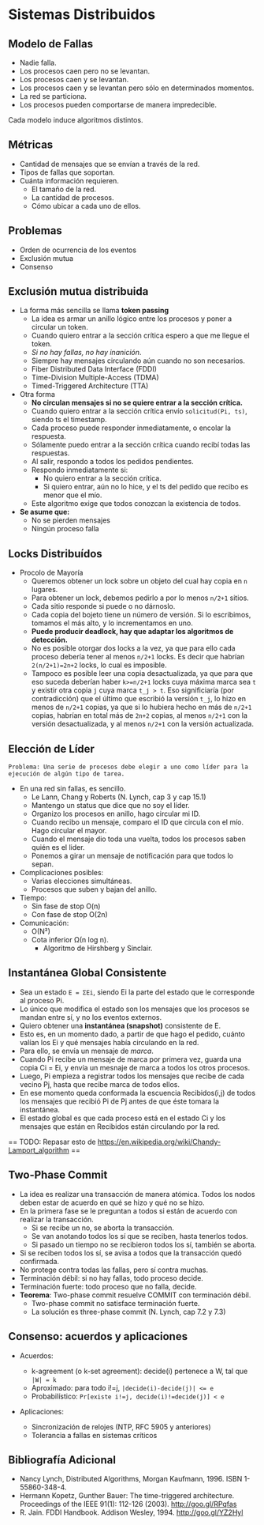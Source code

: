 # Sistemas Distribuidos

## Modelo de Fallas
* Nadie falla.
* Los procesos caen pero no se levantan.
* Los procesos caen y se levantan.
* Los procesos caen y se levantan pero sólo en determinados momentos.
* La red se particiona.
* Los procesos pueden comportarse de manera impredecible.

Cada modelo induce algoritmos distintos.

## Métricas
* Cantidad de mensajes que se envían a través de la red.
* Tipos de fallas que soportan.
* Cuánta información requieren.
	* El tamaño de la red.
	* La cantidad de procesos.
	* Cómo ubicar a cada uno de ellos.

## Problemas
* Orden de ocurrencia de los eventos
* Exclusión mutua
* Consenso

## Exclusión mutua distribuida
* La forma más sencilla se llama **token passing**
	* La idea es armar un anillo lógico entre los procesos y poner a circular un token.
	* Cuando quiero entrar a la sección crítica espero a que me llegue el token.
	* *Si no hay fallas, no hay inanición*.
	* Siempre hay mensajes circulando aún cuando no son necesarios.
	* Fiber Distributed Data Interface (FDDI)
	* Time-Division Multiple-Access (TDMA)
	* Timed-Triggered Architecture (TTA)
* Otra forma
	* **No circulan mensajes si no se quiere entrar a la sección crítica.**
	* Cuando quiero entrar a la sección crítica envío `solicitud(Pi, ts)`, siendo ts el timestamp.
	* Cada proceso puede responder inmediatamente, o encolar la respuesta.
	* Sólamente puedo entrar a la sección crítica cuando recibí todas las respuestas.
	* Al salir, respondo a todos los pedidos pendientes.
	* Respondo inmediatamente si:
		* No quiero entrar a la sección crítica.
		* Si quiero entrar, aún no lo hice, y el ts del pedido que recibo es menor que el mío.
	* Este algoritmo exige que todos conozcan la existencia de todos.
* **Se asume que:**
	- No se pierden mensajes
	- Ningún proceso falla

## Locks Distribuídos
* Procolo de Mayoría
	* Queremos obtener un lock sobre un objeto del cual hay copia en `n` lugares.
	* Para obtener un lock, debemos pedirlo a por lo menos `n/2+1` sitios.
	* Cada sitio responde si puede o no dárnoslo.
	* Cada copia del bojeto tiene un número de versión. Si lo escribimos, tomamos el más alto, y lo incrementamos en uno.
	* **Puede producir deadlock, hay que adaptar los algoritmos de detección.**
	* No es posible otorgar dos locks a la vez, ya que para ello cada proceso debería tener al menos `n/2+1` locks. Es decir que habrían `2(n/2+1)=2n+2` locks, lo cual es imposible.
	* Tampoco es posible leer una copia desactualizada, ya que para que eso suceda deberían haber `k>=n/2+1` locks cuya máxima marca sea `t` y existir otra copia `j` cuya marca `t_j > t`. Eso significiaría (por contradicción) que el último que escribió la versión `t_j`, lo hizo en menos de `n/2+1` copias, ya que si lo hubiera hecho en más de `n/2+1` copias, habrían en total más de `2n+2` copias, al menos `n/2+1` con la versión desactualizada, y al menos `n/2+1` con la versión actualizada.

## Elección de Líder
	Problema: Una serie de procesos debe elegir a uno como líder para la ejecución de algún tipo de tarea.

* En una red sin fallas, es sencillo.
	* Le Lann, Chang y Roberts (N. Lynch, cap 3 y cap 15.1)
	* Mantengo un status que dice que no soy el líder.
	* Organizo los procesos en anillo, hago circular mi ID.
	* Cuando recibo un mensaje, comparo el ID que circula con el mío. Hago circular el mayor.
	* Cuando el mensaje dio toda una vuelta, todos los procesos saben quién es el lider.
	* Ponemos a girar un mensaje de notificación para que todos lo sepan.
* Complicaciones posibles:
	* Varias elecciones simultáneas.
	* Procesos que suben y bajan del anillo.
* Tiempo:
	* Sin fase de stop O(n)
	* Con fase de stop O(2n)
* Comunicación:
	* O(N²)
	* Cota inferior Ω(n log n). 
		* Algoritmo de Hirshberg y Sinclair.

## Instantánea Global Consistente
* Sea un estado `E = ΣEi`, siendo Ei la parte del estado que le corresponde al proceso Pi. 
* Lo único que modifica el estado son los mensajes que los procesos se mandan entre sí, y no los eventos externos.
* Quiero obtener una **instantánea (snapshot)** consistente de E.
* Esto es, en un momento dado, a partir de que hago el pedido, cuánto valían los Ei y qué mensajes había circulando en la red.
* Para ello, se envía un mensaje de _marca_.
* Cuando Pi recibe un mensaje de marca por primera vez, guarda una copia Ci = Ei, y envía un mesnaje de marca a todos los otros procesos.
* Luego, Pi empieza a registrar todos los mensajes que recibe de cada vecino Pj, hasta que recibe marca de todos ellos.
* En ese momento queda conformada la escuencia Recibidos(i,j) de todos los mensajes que recibió Pi de Pj antes de que éste tomara la instantánea.
* El estado global es que cada proceso está en el estado Ci y los mensajes que están en Recibidos están circulando por la red.

== TODO: Repasar esto de https://en.wikipedia.org/wiki/Chandy-Lamport_algorithm ==

## Two-Phase Commit
* La idea es realizar una transacción de manera atómica. Todos los nodos deben estar de acuerdo en qué se hizo y qué no se hizo.
* En la primera fase se le preguntan a todos si están de acuerdo con realizar la transacción.
	* Si se recibe un no, se aborta la transacción.
	* Se van anotando todos los sí que se reciben, hasta tenerlos todos.
	* Si pasado un tiempo no se recibieron todos los sí, también se aborta.
* Si se reciben todos los sí, se avisa a todos que la transacción quedó confirmada.
* No protege contra todas las fallas, pero sí contra muchas.
* Terminación débil: si no hay fallas, todo proceso decide.
* Terminación fuerte: todo proceso que no falla, decide.
* **Teorema**: Two-phase commit resuelve COMMIT con terminación débil.
	* Two-phase commit no satisface terminación fuerte.
	* La solución es three-phase commit (N. Lynch, cap 7.2 y 7.3)

## Consenso: acuerdos y aplicaciones

* Acuerdos:
	* k-agreement (o k-set agreement): decide(i) pertenece a W, tal que `|W| = k`
	* Aproximado: para todo i!=j, `|decide(i)-decide(j)| <= e`
	* Probabilístico: `Pr[existe i!=j, decide(i)!=decide(j)] < e`

* Aplicaciones:
	* Sincronización de relojes (NTP, RFC 5905 y anteriores)
	* Tolerancia a fallas en sistemas críticos

## Bibliografía Adicional

* Nancy Lynch, Distributed Algorithms, Morgan Kaufmann, 1996. ISBN 1-55860-348-4.
* Hermann Kopetz, Gunther Bauer: The time-triggered architecture. Proceedings of the IEEE 91(1): 112-126 (2003). http://goo.gl/RPqfas
* R. Jain. FDDI Handbook. Addison Wesley, 1994. http://goo.gl/YZ2Hyl